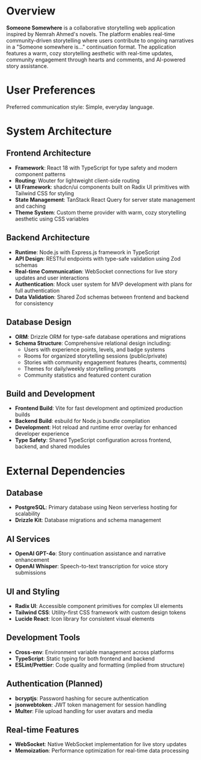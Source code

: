 # Overview

**Someone Somewhere** is a collaborative storytelling web application inspired by Nemrah Ahmed's novels. The platform enables real-time community-driven storytelling where users contribute to ongoing narratives in a "Someone somewhere is..." continuation format. The application features a warm, cozy storytelling aesthetic with real-time updates, community engagement through hearts and comments, and AI-powered story assistance.

# User Preferences

Preferred communication style: Simple, everyday language.

# System Architecture

## Frontend Architecture
- **Framework**: React 18 with TypeScript for type safety and modern component patterns
- **Routing**: Wouter for lightweight client-side routing
- **UI Framework**: shadcn/ui components built on Radix UI primitives with Tailwind CSS for styling
- **State Management**: TanStack React Query for server state management and caching
- **Theme System**: Custom theme provider with warm, cozy storytelling aesthetic using CSS variables

## Backend Architecture
- **Runtime**: Node.js with Express.js framework in TypeScript
- **API Design**: RESTful endpoints with type-safe validation using Zod schemas
- **Real-time Communication**: WebSocket connections for live story updates and user interactions
- **Authentication**: Mock user system for MVP development with plans for full authentication
- **Data Validation**: Shared Zod schemas between frontend and backend for consistency

## Database Design
- **ORM**: Drizzle ORM for type-safe database operations and migrations
- **Schema Structure**: Comprehensive relational design including:
  - Users with experience points, levels, and badge systems
  - Rooms for organized storytelling sessions (public/private)
  - Stories with community engagement features (hearts, comments)
  - Themes for daily/weekly storytelling prompts
  - Community statistics and featured content curation

## Build and Development
- **Frontend Build**: Vite for fast development and optimized production builds
- **Backend Build**: esbuild for Node.js bundle compilation
- **Development**: Hot reload and runtime error overlay for enhanced developer experience
- **Type Safety**: Shared TypeScript configuration across frontend, backend, and shared modules

# External Dependencies

## Database
- **PostgreSQL**: Primary database using Neon serverless hosting for scalability
- **Drizzle Kit**: Database migrations and schema management

## AI Services
- **OpenAI GPT-4o**: Story continuation assistance and narrative enhancement
- **OpenAI Whisper**: Speech-to-text transcription for voice story submissions

## UI and Styling
- **Radix UI**: Accessible component primitives for complex UI elements
- **Tailwind CSS**: Utility-first CSS framework with custom design tokens
- **Lucide React**: Icon library for consistent visual elements

## Development Tools
- **Cross-env**: Environment variable management across platforms
- **TypeScript**: Static typing for both frontend and backend
- **ESLint/Prettier**: Code quality and formatting (implied from structure)

## Authentication (Planned)
- **bcryptjs**: Password hashing for secure authentication
- **jsonwebtoken**: JWT token management for session handling
- **Multer**: File upload handling for user avatars and media

## Real-time Features
- **WebSocket**: Native WebSocket implementation for live story updates
- **Memoization**: Performance optimization for real-time data processing